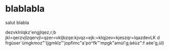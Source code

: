 # blablabla
salut blabla

dezvklnlqkz'engjlqez,r;b jkl=qerzvjlzqervjl=qzer=vkljbzqe:kjvqz=ejk:=klqjzev=kjeszqr=lqazdevLK d
frgùser`ùmgkmoz"'(jgmklz"'jopfimc"a'pò^fk"'mpgk"amùl'g;àéùz":f
aée'g,ùl)